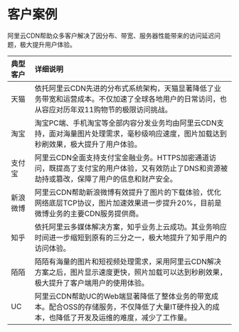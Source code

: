 # 客户案例

阿里云CDN帮助众多客户解决了因分布、带宽、服务器性能带来的访问延迟问题，极大提升用户体验。

|典型客户|详细说明|
|:---|:---|
|天猫|依托阿里云CDN先进的分布式系统架构，天猫显著降低了业务带宽和运营成本。不仅加速了全球各地用户的日常访问，也从容应对历年双11购物节的极限访问挑战。|
|淘宝|淘宝PC端、手机淘宝等全部内容分发业务均由阿里云CDN支持，面对海量图片处理需求，毫秒级响应速度，图片加载达到秒刷效果，极大提升了用户体验。|
|支付宝|阿里云CDN全面支持支付宝金融业务。HTTPS加密通道访问，既提高了支付宝的用户体验，又有效防止了DNS和资源被劫持或篡改，保障了用户的信息和财产安全。|
|新浪微博|阿里云CDN帮助新浪微博有效提升了图片的下载体验，优化网络底层TCP协议，图片加速效果进一步提升20%，目前是微博业务的主要CDN服务提供商。|
|知乎|依托阿里云多媒体解决方案，知乎业务上云成功。其业务响应时间进一步缩短到原有的三分之一，极大地提升了知乎用户的访问体验。|
|陌陌|陌陌有海量的图片和短视频处理需求，采用阿里云CDN解决方案之后，图片显示速度更快，照片加载可以达到秒刷效果，极大提升了客户端用户的使用体验。|
|UC|阿里云CDN帮助UC的Web端显著降低了整体业务的带宽成本。配合OSS的存储服务，不仅降低了大量IT硬件投入的成本，也降低了开发及运维的难度，减少了工作量。|

